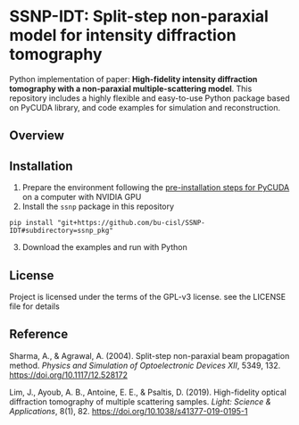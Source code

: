 # SSNP-IDT: Split-step non-paraxial model for intensity diffraction tomography

Python implementation of paper: **High-fidelity intensity diffraction tomography with a non-paraxial multiple-scattering model**.
This repository includes a highly flexible and easy-to-use Python package based on PyCUDA library, and code examples for simulation and reconstruction.

## Overview



## Installation

1. Prepare the environment following the [pre-installation steps for PyCUDA](https://wiki.tiker.net/PyCuda/Installation/) on a computer with NVIDIA GPU
2. Install the `ssnp` package in this repository
```shell
pip install "git+https://github.com/bu-cisl/SSNP-IDT#subdirectory=ssnp_pkg"
```
3. Download the examples and run with Python

## License

Project is licensed under the terms of the GPL-v3 license. see the LICENSE file for details

## Reference

Sharma, A., & Agrawal, A. (2004). Split-step non-paraxial beam propagation method. *Physics and Simulation of Optoelectronic Devices XII*, 5349, 132. https://doi.org/10.1117/12.528172

Lim, J., Ayoub, A. B., Antoine, E. E., & Psaltis, D. (2019). High-fidelity optical diffraction tomography of multiple scattering samples. *Light: Science & Applications*, 8(1), 82. https://doi.org/10.1038/s41377-019-0195-1

